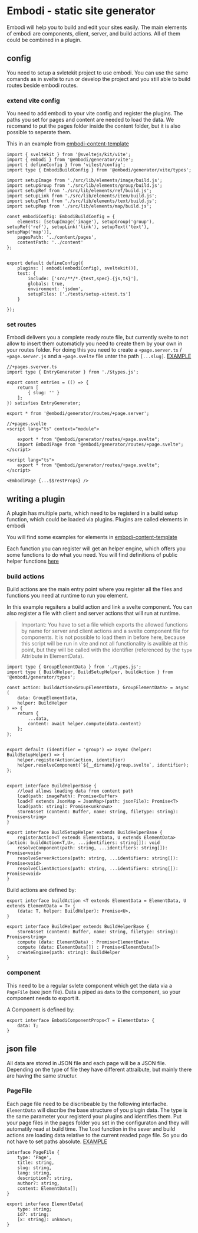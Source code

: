 # Embodi - static site generator

Embodi will help you to build and edit your sites easily. The main elements of embodi are components, client, server, and build actions. All of them could be combined in a plugin.


## config

You need to setup a svletekit project to use embodi. You can use the same comands as in svelte to run or develop the project and you still able to build routes beside embodi routes.

### extend vite config
You need to add embodi to your vite config and register the plugins.
The paths you set for pages and content are needed to load the data. We recomand to put the pages folder inside the content folder, but it is also possible to seperate them.

This in an example from [embodi-content-template](https://github.com/CordlessWool/embodi-content-template/)
```TS
import { sveltekit } from '@sveltejs/kit/vite';
import { embodi } from '@embodi/generator/vite';
import { defineConfig } from 'vitest/config';
import type { EmbodiBuildConfig } from '@embodi/generator/vite/types';

import setupImage from './src/lib/elements/image/build.js';
import setupGroup from './src/lib/elements/group/build.js';
import setupRef from './src/lib/elements/ref/build.js';
import setupLink from './src/lib/elements/item/build.js';
import setupText from './src/lib/elements/text/build.js';
import setupMap from './src/lib/elements/map/build.js';

const embodiConfig: EmbodiBuildConfig = {
	elements: [setupImage('image'), setupGroup('group'), setupRef('ref'), setupLink('link'), setupText('text'), setupMap('map')],
	pagesPath: '../content/pages',
	contentPath: '../content'
};


export default defineConfig({
	plugins: [ embodi(embodiConfig), sveltekit()],
	test: {
		include: ['src/**/*.{test,spec}.{js,ts}'],
		globals: true,
		environment: 'jsdom',
		setupFiles: ['./tests/setup-vitest.ts']
	}

});
```

### set routes
Embodi delivers you a complete ready route file, but currently svelte to not allow to insert them outomaticly you need to create them by your own in your routes folder.
For doing this you need to create a `+page.server.ts` / `+page.server.js` and a `+page.svelte` file unter the path `[...slug]`. [EXAMPLE](https://github.com/embodijs/generator/tree/main/src/routes)

```TS
//+pages.sverver.ts
import type { EntryGenerator } from './$types.js';

export const entries = (() => {
    return [
        { slug: '' }
    ];
}) satisfies EntryGenerator;

export * from '@embodi/generator/routes/+page.server';
```

```TS
//+pages.svelte
<script lang="ts" context="module">

    export * from "@embodi/generator/routes/+page.svelte";
    import EmbodiPage from "@embodi/generator/routes/+page.svelte";
</script>

<script lang="ts">
    export * from "@embodi/generator/routes/+page.svelte";
</script>

<EmbodiPage {...$$restProps} />

```




## writing a plugin

A plugin has multiple parts, which need to be registerd in a build setup function, which could be loaded via plugins. Plugins are called elements in embodi

You will find some examples for elements in [embodi-content-template](https://github.com/CordlessWool/embodi-content-template/tree/main/template/src/lib/elements)

Each function you can register will get an helper engine, which offers you some functions to do what you need. You will find definitions of public helper functions [here](https://github.com/embodijs/generator/blob/main/src/lib/exports/types.d.ts) 

### build actions

Build actions are the main entry point where you register all the files and functions you need at runtime to run you element.

In this example regsiters a build action and link a svelte component. You can also register a file with client and server actions that will run at runtime.
> Important: You have to set a file which exports the allowed functions by name for server and client actions and a svelte component file for components. It is not possible to load them in before here, because this script will be run in vite and not all functionality is avalible at this point, but they will be called with the identifier (referenced by the `type` Attribute in ElementData).

```TS
import type { GroupElementData } from './types.js';
import type { BuildHelper, BuildSetupHelper, buildAction } from '@embodi/generator/types';

const action: buildAction<GroupElementData, GroupElementData> = async (
	data: GroupElementData,
	helper: BuildHelper
) => {
	return {
		...data,
		content: await helper.compute(data.content)
	};
};


export default (identifier = 'group') => async (helper: BuildSetupHelper) => {
	helper.registerAction(action, identifier)
	helper.resolveComponent(`${__dirname}/group.svelte`, identifier);
};


export interface BuildHelperBase {
    //load allows loading data from content path
	load(path: imagePath): Promise<Buffer>
	load<T extends JsonMap = JsonMap>(path: jsonFile): Promise<T>
	load(path: string): Promise<unknown>
	storeAsset (content: Buffer, name: string, fileType: string): Promise<string>
}

export interface BuildSetupHelper extends BuildHelperBase {
	registerAction<T extends ElementData, U extends ElementData>(action: buildAction<T,U>, ...identifiers: string[]): void
	resolveComponent(path: string, ...identifiers: string[]): Promise<void>
	resolveServerActions(path: string, ...identifiers: string[]): Promise<void>
	resolveClientActions(path: string, ...identifiers: string[]): Promise<void>
}

```

Build actions are defined by:
```TS
export interface buildAction <T extends ElementData = ElementData, U extends ElementData = T> {
	(data: T, helper: BuildHelper): Promise<U>,
}

export interface BuildHelper extends BuildHelperBase {
	storeAsset (content: Buffer, name: string, fileType: string): Promise<string>
	compute (data: ElementData) : Promise<ElementData>
	compute (data: ElementData[]) : Promise<ElementData[]>
	createEngine(path: string): BuildHelper
}
```

### component

This need to be a regular svlete component which get the data via a `PageFile` (see json file). Data a piped as `data` to the component, so your component needs to export it.

A Component is defined by:
```TS
export interface EmbodiComponentProps<T = ElementData> {
	data: T;
}
```


## json file

All data are stored in JSON file and each page will be a JSON file. Depending on the type of file they have different attraibute, but mainly there are having the same structur.

### PageFile

Each page file need to be discribeable by the following interfache.
`ElementData` will discribe the base structure of you plugin data. The type is the same parameter your registerd your plugins and identifies them.
Put your page files in the pages folder you set in the configuraton and they will automatily read at build time. The `load` function in the sever and build actions are loading data relative to the current readed page file. So you do not have to set paths absolute. [EXAMPLE](https://github.com/CordlessWool/embodi-content-template/tree/main/content/pages)

```TS
interface PageFile {
	type: 'Page',
	title: string,
	slug: string,
	lang: string,
	description?: string,
	author?: string,
	content: ElementData[];
}

export interface ElementData{
	type: string;
	id?: string;
	[x: string]: unknown;
}

```








